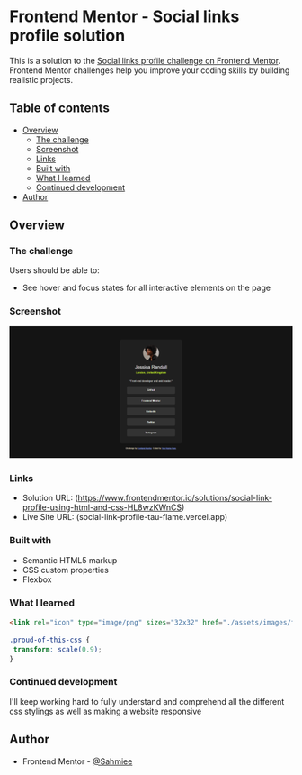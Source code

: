 # Frontend Mentor - Social links profile solution

This is a solution to the [Social links profile challenge on Frontend Mentor](https://www.frontendmentor.io/challenges/social-links-profile-UG32l9m6dQ). Frontend Mentor challenges help you improve your coding skills by building realistic projects. 

## Table of contents

- [Overview](#overview)
  - [The challenge](#the-challenge)
  - [Screenshot](#screenshot)
  - [Links](#links)
  - [Built with](#built-with)
  - [What I learned](#what-i-learned)
  - [Continued development](#continued-development)
- [Author](#author)

## Overview

### The challenge

Users should be able to:

- See hover and focus states for all interactive elements on the page

### Screenshot

![](./assets/images/Screenshot%20(5).png)

### Links

- Solution URL: (https://www.frontendmentor.io/solutions/social-link-profile-using-html-and-css-HL8wzKWnCS)
- Live Site URL: (social-link-profile-tau-flame.vercel.app)

### Built with

- Semantic HTML5 markup
- CSS custom properties
- Flexbox

### What I learned

```html
<link rel="icon" type="image/png" sizes="32x32" href="./assets/images/favicon-32x32.png">
```
```css
.proud-of-this-css {
 transform: scale(0.9);
}
```

### Continued development

I'll keep working hard to fully understand and comprehend all the different css stylings as well as making a website responsive

## Author
- Frontend Mentor - [@Sahmiee](https://www.frontendmentor.io/profile/Sahmiee)